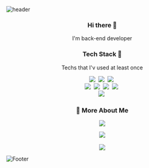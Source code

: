 ![header](https://capsule-render.vercel.app/api?type=waving&color=auto&height=300&section=header&text=Dongwan%20Yug&fontSize=90&animation=fadeIn&fontAlignY=38)
<h3 align="center"> Hi there 🌱 </h3>


<p align=center>
 I'm back-end developer
<!-- - 🔭 I’m currently working on ...
- 🌱 I’m currently learning ...
- 👯 I’m looking to collaborate on ...Cancel changes
- 🤔 I’m looking for help with ...
- 💬 Ask me about ...
- 📫 How to reach me: ...
- 😄 Pronouns: ...
- ⚡ Fun fact: ...  -->
</p>

<h3 align="center"> Tech Stack 🌱</h3>
<p align="center"> Techs that I'v used at least once </p>
<p align="center">
<!-- <img src="https://img.shields.io/badge/HTML5-E34F26?style=flat-square&logo=HTML5&logoColor=white"/></a> &nbsp
<img src="https://img.shields.io/badge/CSS3-1572B6?style=flat-square&logo=CSS3&logoColor=white"/></a> &nbsp
<img src="https://img.shields.io/badge/JavaScript-F7DF1E?style=flat-square&logo=JavaScript&logoColor=white"/></a> &nbsp -->
<img src="https://img.shields.io/badge/Python-3766AB?style=flat-square&logo=Python&logoColor=white"/></a>&nbsp 
<img src="https://img.shields.io/badge/Django-339933?style=flat-square&logo=Django&logoColor=white"/></a>&nbsp
<img src="https://img.shields.io/badge/PostgreSQL-4479A1?style=flat-square&logo=PostgreSQL&logoColor=white"/></a>&nbsp 
<br>
<img src="https://img.shields.io/badge/Apache Kafka-231F20?style=flat-square&logo=Apache Kafka&logoColor=white"/></a>&nbsp 
<img src="https://img.shields.io/badge/Elasticsearch-005571?style=flat-square&logo=Elasticsearch&logoColor=white"/></a>&nbsp 
<img src="https://img.shields.io/badge/Logstash-005571?style=flat-square&logo=Logstash&logoColor=white"/></a>&nbsp 
<img src="https://img.shields.io/badge/Kibana-005571?style=flat-square&logo=Kibana&logoColor=white"/></a>&nbsp 
<br>
<img src="https://img.shields.io/badge/Microsoft Azure-0078D4?style=flat-square&logo=Microsoft Azure&logoColor=white"/></a>&nbsp 
</p>


<h3 align="center"> 👀 More About Me </h3>
<p align="center">
<a href="https://yug6442@gmail.com">
    <img src="http://img.shields.io/badge/Gmail-EA4335?style=flat&logo=Gmail&logoColor=white&link=https://i987412563i@gmail.com"
        style="height : auto; margin-left : 10px; margin-right : 10px;"/>
</a>
</p>

<p align="center">
<img src="https://github-readme-stats.vercel.app/api/top-langs/?username=KaFruE&langs_count=10&layout=compact&theme=dark"><br><br>
<img src="https://github-readme-stats.vercel.app/api?username=KaFruE&show_icons=true">
</p>

![Footer](https://capsule-render.vercel.app/api?type=waving&color=auto&height=200&section=footer)

